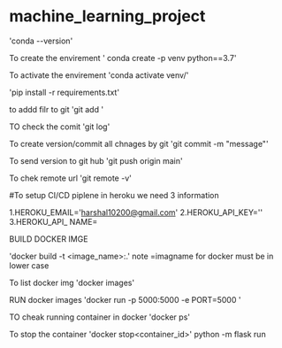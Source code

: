 # machine_learning_project

'conda --version'

To create the envirement 
' conda create -p venv python==3.7' 

To activate the envirement
'conda activate venv/'

'pip install -r requirements.txt'

to addd filr to git
'git add <file name>'

TO check the comit
'git log'

To create version/commit all chnages by git
'git commit -m "message"'

To send version  to git hub
'git push origin main'

To chek remote url
'git remote -v'

#To setup CI/CD piplene in heroku we need 3 information

1.HEROKU_EMAIL='harshal10200@gmail.com'
2.HEROKU_API_KEY=''
3.HEROKU_API_ NAME=

BUILD DOCKER IMGE

'docker build -t <image_name>:<tagname>.'
note =imagname for docker must be in lower case

To list docker img
'docker images'

RUN docker images
'docker run -p 5000:5000 -e PORT=5000 <IMGID>'

TO cheak running container in docker
'docker ps'

To stop the container
'docker stop<container_id>'
python -m flask run
 